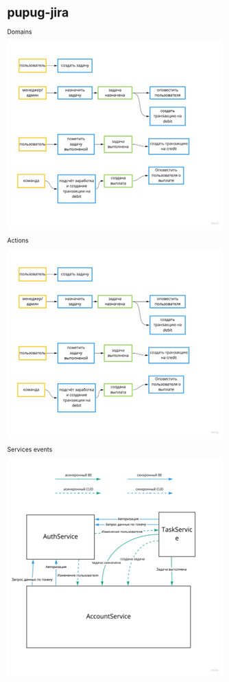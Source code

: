 # pupug-jira
Domains

![alt text](https://github.com/TheRightWay/pupug-jira/blob/main/doc/todo-actions.jpg?raw=true)

Actions

![alt text](https://github.com/TheRightWay/pupug-jira/blob/main/doc/todo-actions.jpg?raw=true)


Services events

![alt text](https://github.com/TheRightWay/pupug-jira/blob/main/doc/service-events.jpg?raw=true)